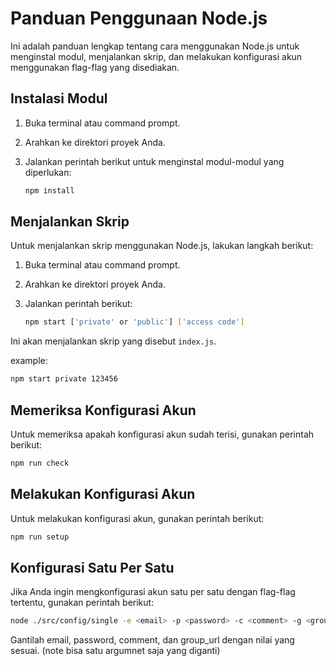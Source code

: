 # Panduan Penggunaan Node.js

Ini adalah panduan lengkap tentang cara menggunakan Node.js untuk menginstal modul, menjalankan skrip, dan melakukan konfigurasi akun menggunakan flag-flag yang disediakan.

## Instalasi Modul

1. Buka terminal atau command prompt.
2. Arahkan ke direktori proyek Anda.
3. Jalankan perintah berikut untuk menginstal modul-modul yang diperlukan:

   ```sh
   npm install
   ```

## Menjalankan Skrip

Untuk menjalankan skrip menggunakan Node.js, lakukan langkah berikut:

1. Buka terminal atau command prompt.
2. Arahkan ke direktori proyek Anda.
3. Jalankan perintah berikut:

   ```sh
   npm start ['private' or 'public'] ['access code']
   ```

Ini akan menjalankan skrip yang disebut `index.js`.

example:

```sh
npm start private 123456
```

## Memeriksa Konfigurasi Akun

Untuk memeriksa apakah konfigurasi akun sudah terisi, gunakan perintah berikut:

```sh
npm run check
```

## Melakukan Konfigurasi Akun

Untuk melakukan konfigurasi akun, gunakan perintah berikut:

```sh
npm run setup
```

## Konfigurasi Satu Per Satu

Jika Anda ingin mengkonfigurasi akun satu per satu dengan flag-flag tertentu, gunakan perintah berikut:

```sh
node ./src/config/single -e <email> -p <password> -c <comment> -g <group_url>
```

Gantilah email, password, comment, dan group_url dengan nilai yang sesuai. (note bisa satu argumnet saja yang diganti)
